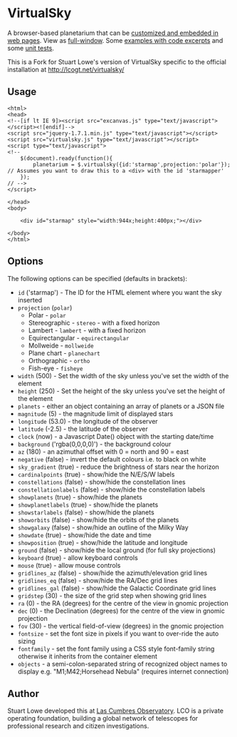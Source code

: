 VirtualSky
==========

A browser-based planetarium that can be [customized and embedded in web pages](https://virtualsky.lco.global/embed/custom.html). View as [full-window](https://virtualsky.lco.global/embed/index.html?projection=stereo). Some [examples with code excerpts](http://slowe.github.io/VirtualSky/) and some [unit tests](http://slowe.github.io/VirtualSky/tests.html).

This is a Fork for Stuart Lowe's version of VirtualSky specific to the official installation at http://lcogt.net/virtualsky/

Usage
-----
    <html>
    <head>
    <!--[if lt IE 9]><script src="excanvas.js" type="text/javascript"></script><![endif]-->
    <script src="jquery-1.7.1.min.js" type="text/javascript"></script>
    <script src="virtualsky.js" type="text/javascript"></script>
    <script type="text/javascript">
    <!--
        $(document).ready(function(){
            planetarium = $.virtualsky({id:'starmap',projection:'polar'}); // Assumes you want to draw this to a <div> with the id 'starmapper'
        });
    // -->
    </script>

    </head>
    <body>

        <div id="starmap" style="width:944x;height:400px;"></div>

    </body>
    </html>

Options
--------
The following options can be specified (defaults in brackets):
  * `id` ('starmap') - The ID for the HTML element where you want the sky inserted
  * `projection` (`polar`)
    * Polar - `polar`
    * Stereographic - `stereo` - with a fixed horizon
    * Lambert - `lambert` - with a fixed horizon
    * Equirectangular - `equirectangular`
    * Mollweide - `mollweide`
    * Plane chart - `planechart`
    * Orthographic - `ortho`
    * Fish-eye - `fisheye`
  * `width` (500) - Set the width of the sky unless you've set the width of the element
  * `height` (250) - Set the height of the sky unless you've set the height of the element
  * `planets` - either an object containing an array of planets or a JSON file
  * `magnitude` (5) - the magnitude limit of displayed stars
  * `longitude` (53.0) - the longitude of the observer
  * `latitude` (-2.5) - the latitude of the observer
  * `clock` (now) - a Javascript Date() object with the starting date/time
  * `background` ('rgba(0,0,0,0)') - the background colour
  * `az` (180) - an azimuthal offset with 0 = north and 90 = east
  * `negative` (false) - invert the default colours i.e. to black on white
  * `sky_gradient` (true) - reduce the brightness of stars near the horizon
  * `cardinalpoints` (true) - show/hide the N/E/S/W labels
  * `constellations` (false) - show/hide the constellation lines
  * `constellationlabels` (false) - show/hide the constellation labels
  * `showplanets` (true) - show/hide the planets
  * `showplanetlabels` (true) - show/hide the planets
  * `showstarlabels` (false) - show/hide the planets
  * `showorbits` (false) - show/hide the orbits of the planets
  * `showgalaxy` (false) - show/hide an outline of the Milky Way
  * `showdate` (true) - show/hide the date and time
  * `showposition` (true) - show/hide the latitude and longitude
  * `ground` (false) - show/hide the local ground (for full sky projections)
  * `keyboard` (true) - allow keyboard controls
  * `mouse` (true) - allow mouse controls
  * `gridlines_az` (false) - show/hide the azimuth/elevation grid lines
  * `gridlines_eq` (false) - show/hide the RA/Dec grid lines
  * `gridlines_gal` (false) - show/hide the Galactic Coordinate grid lines
  * `gridstep` (30) - the size of the grid step when showing grid lines
  * `ra` (0) - the RA (degrees) for the centre of the view in gnomic projection
  * `dec` (0) - the Declination (degrees) for the centre of the view in gnomic projection
  * `fov` (30) - the vertical field-of-view (degrees) in the gnomic projection
  * `fontsize` - set the font size in pixels if you want to over-ride the auto sizing
  * `fontfamily` - set the font family using a CSS style font-family string otherwise it inherits from the container element
  * `objects` - a semi-colon-separated string of recognized object names to display e.g. "M1;M42;Horsehead Nebula" (requires internet connection)


Author
------
Stuart Lowe developed this at [Las Cumbres Observatory](https://lco.global/). LCO is a private operating foundation, building a global network of telescopes for professional research and citizen investigations.
